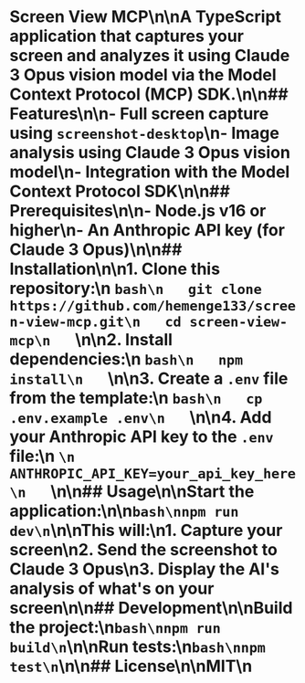 # Screen View MCP\n\nA TypeScript application that captures your screen and analyzes it using Claude 3 Opus vision model via the Model Context Protocol (MCP) SDK.\n\n## Features\n\n- Full screen capture using `screenshot-desktop`\n- Image analysis using Claude 3 Opus vision model\n- Integration with the Model Context Protocol SDK\n\n## Prerequisites\n\n- Node.js v16 or higher\n- An Anthropic API key (for Claude 3 Opus)\n\n## Installation\n\n1. Clone this repository:\n   ```bash\n   git clone https://github.com/hemenge133/screen-view-mcp.git\n   cd screen-view-mcp\n   ```\n\n2. Install dependencies:\n   ```bash\n   npm install\n   ```\n\n3. Create a `.env` file from the template:\n   ```bash\n   cp .env.example .env\n   ```\n\n4. Add your Anthropic API key to the `.env` file:\n   ```\n   ANTHROPIC_API_KEY=your_api_key_here\n   ```\n\n## Usage\n\nStart the application:\n\n```bash\nnpm run dev\n```\n\nThis will:\n1. Capture your screen\n2. Send the screenshot to Claude 3 Opus\n3. Display the AI's analysis of what's on your screen\n\n## Development\n\nBuild the project:\n```bash\nnpm run build\n```\n\nRun tests:\n```bash\nnpm test\n```\n\n## License\n\nMIT\n